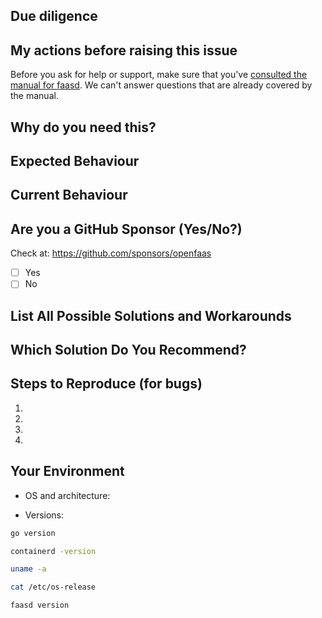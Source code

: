 ## Due diligence

<!-- Due dilligence -->
## My actions before raising this issue
Before you ask for help or support, make sure that you've [consulted the manual for faasd](https://openfaas.gumroad.com/l/serverless-for-everyone-else). We can't answer questions that are already covered by the manual.


<!-- How is this affecting you? What task are you trying to accomplish? -->
## Why do you need this?


<!--- Provide a general summary of the issue in the Title above -->
## Expected Behaviour
<!--- If you're describing a bug, tell us what should happen -->
<!--- If you're suggesting a change/improvement, tell us how it should work -->


## Current Behaviour
<!--- If describing a bug, tell us what happens instead of the expected behavior -->
<!--- If suggesting a change/improvement, explain the difference from current behavior -->


## Are you a GitHub Sponsor (Yes/No?)
<!--- Given this request for help, how are you supporting the project? -->

Check at: https://github.com/sponsors/openfaas
- [ ] Yes
- [ ] No

## List All Possible Solutions and Workarounds
<!--- Suggest a fix/reason for the bug, or ideas how to implement  -->
<!--- the addition or change -->
<!--- Is there a workaround which could avoid making changes? -->

## Which Solution Do You Recommend?
<!--- Pick your preferred solution, if you were to implement and maintain this change -->


## Steps to Reproduce (for bugs)
<!--- Provide a link to a live example, or an unambiguous set of steps to -->
<!--- reproduce this bug. Include code to reproduce, if relevant -->
1.
2.
3.
4.

## Your Environment

* OS and architecture:

* Versions:

```sh
go version

containerd -version

uname -a

cat /etc/os-release

faasd version
```